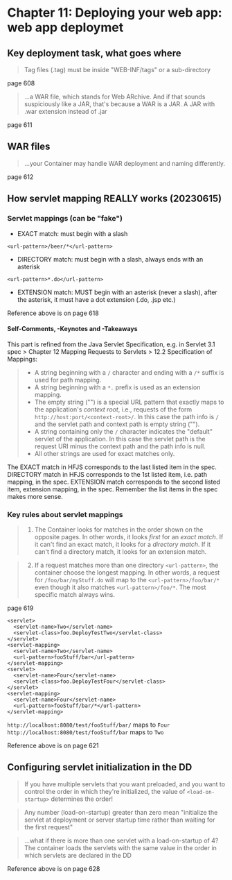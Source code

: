 # Chapter 11: Deploying your web app: web app deploymet
## Key deployment task, what goes where
> Tag files (.tag) must be inside "WEB-INF/tags" or a sub-directory

page 608

> ...a WAR file, which stands for Web ARchive. And if that sounds suspiciously like a JAR, that's because a WAR is a JAR. A JAR with .war extension instead of .jar

page 611

## WAR files
> ...your Container may handle WAR deployment and naming differently.

page 612

## How servlet mapping REALLY works (20230615)
### Servlet mappings (can be "fake")

* EXACT match: must begin with a slash

`<url-pattern>/beer/*</url-pattern>`

* DIRECTORY match: must begin with a slash, always ends with an asterisk

`<url-pattern>*.do</url-pattern>`

* EXTENSION match: MUST begin with an asterisk (never a slash), after the asterisk, it must have a dot extension (.do, .jsp etc.)

Reference above is on page 618

#### Self-Comments, -Keynotes and -Takeaways
This part is refined from the Java Servlet Specification, e.g. in Servlet 3.1 spec > Chapter 12 Mapping Requests to Servlets > 12.2 Specification of Mappings:

> * A string beginning with a `/` character and ending with a `/*` suffix is used for path mapping.
> * A string beginning with a `*.` prefix is used as an extension mapping.
> * The empty string ("") is a special URL pattern that exactly maps to the application's *context root*, i.e., requests of the form `http://host:port/<context-root>/`. In this case the path info is `/` and the servlet path and context path is empty string ("").
> * A string containing only the `/` character indicates the "default" servlet of the application. In this case the servlet path is the request URI minus the context path and the path info is null.
> * All other strings are used for exact matches only.

The EXACT match in HFJS corresponds to the last listed item in the spec. DIRECTORY match in HFJS corresponds to the 1st listed item, i.e. path mapping, in the spec. EXTENSION match corresponds to the second listed item, extension mapping, in the spec. Remember the list items in the spec makes more sense.

### Key rules about servlet mappings
> 1) The Container looks for matches in the order shown on the opposite pages. In other words, it looks *first* for an *exact match*. If it can't find an exact match, it looks for a *directory match*. If it can't find a directory match, it looks for an extension match.

> 2) If a request matches more than one directory `<url-pattern>`, the container choose the longest mapping. In other words, a request for `/foo/bar/myStuff.do` will map to the `<url-pattern>/foo/bar/*` even though it also matches `<url-pattern>/foo/*`. The most specific match always wins.

page 619

```
<servlet>
  <servlet-name>Two</servlet-name>
  <servlet-class>foo.DeployTestTwo</servlet-class>
</servlet> 
<servlet-mapping>
  <servlet-name>Two</servlet-name>
  <url-pattern>fooStuff/bar</url-pattern>
</servlet-mapping>
<servlet>
  <servlet-name>Four</servlet-name>
  <servlet-class>foo.DeployTestFour</servlet-class>
</servlet> 
<servlet-mapping>
  <servlet-name>Four</servlet-name>
  <url-pattern>fooStuff/bar/*</url-pattern>
</servlet-mapping>
```
`http://localhost:8080/test/fooStuff/bar/` maps to `Four`
`http://localhost:8080/test/fooStuff/bar` maps to `Two`

 
Reference above is on page 621

## Configuring servlet initialization in the DD
> If you have multiple servlets that you want preloaded, and you want to control the order in which they're initialized, the value of `<load-on-startup>` determines the order!

> Any number (load-on-startup) greater than zero mean "initialize the servlet at deployment or server startup time rather than waiting for the first request"

> ...what if there is more than one servlet with a load-on-startup of 4? The container loads the servlets with the same value in the order in which servlets are declared in the DD

Reference above is on page 628

